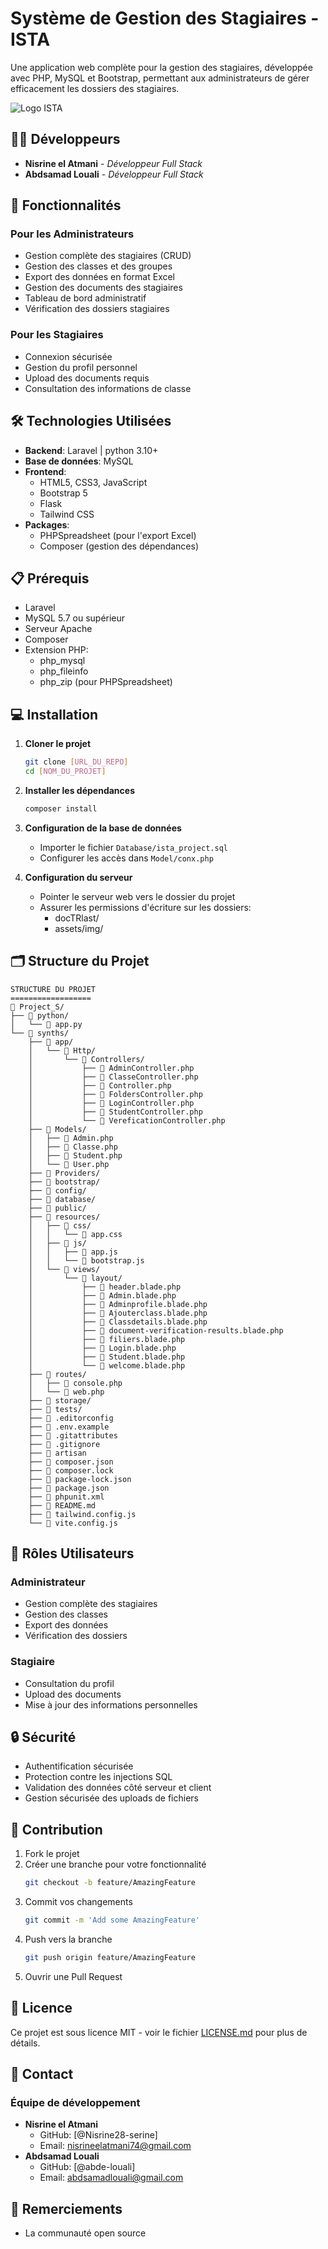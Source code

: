 # Système de Gestion des Stagiaires - ISTA

Une application web complète pour la gestion des stagiaires, développée avec PHP, MySQL et Bootstrap, permettant aux administrateurs de gérer efficacement les dossiers des stagiaires.

![Logo ISTA](image/ofppt_logo.png)

## 👨‍💻 Développeurs

- **Nisrine el Atmani** - *Développeur Full Stack*
- **Abdsamad Louali** - *Développeur Full Stack*

## 🚀 Fonctionnalités

### Pour les Administrateurs
- Gestion complète des stagiaires (CRUD)
- Gestion des classes et des groupes
- Export des données en format Excel
- Gestion des documents des stagiaires
- Tableau de bord administratif
- Vérification des dossiers stagiaires

### Pour les Stagiaires
- Connexion sécurisée
- Gestion du profil personnel
- Upload des documents requis
- Consultation des informations de classe

## 🛠 Technologies Utilisées

- **Backend**: Laravel | python 3.10+
- **Base de données**: MySQL
- **Frontend**:
  - HTML5, CSS3, JavaScript
  - Bootstrap 5
  - Flask
  - Tailwind CSS
- **Packages**:
  - PHPSpreadsheet (pour l'export Excel)
  - Composer (gestion des dépendances)

## 📋 Prérequis

- Laravel
- MySQL 5.7 ou supérieur
- Serveur Apache
- Composer
- Extension PHP:
  - php_mysql
  - php_fileinfo
  - php_zip (pour PHPSpreadsheet)

## 💻 Installation

1. **Cloner le projet**
   ```bash
   git clone [URL_DU_REPO]
   cd [NOM_DU_PROJET]
   ```

2. **Installer les dépendances**
   ```bash
   composer install
   ```

3. **Configuration de la base de données**
   - Importer le fichier `Database/ista_project.sql`
   - Configurer les accès dans `Model/conx.php`

4. **Configuration du serveur**
   - Pointer le serveur web vers le dossier du projet
   - Assurer les permissions d'écriture sur les dossiers:
     - docTRlast/
     - assets/img/

## 🗂 Structure du Projet

```
STRUCTURE DU PROJET
==================
📁 Project_S/
├── 📁 python/
│   └── 📄 app.py
└── 📁 synths/
    ├── 📁 app/
    │   └── 📁 Http/
    │       └── 📁 Controllers/
    │           ├── 📄 AdminController.php
    │           ├── 📄 ClasseController.php
    │           ├── 📄 Controller.php
    │           ├── 📄 FoldersController.php
    │           ├── 📄 LoginController.php
    │           ├── 📄 StudentController.php
    │           └── 📄 VereficationController.php
    ├── 📁 Models/
    │   ├── 📄 Admin.php
    │   ├── 📄 Classe.php
    │   ├── 📄 Student.php
    │   └── 📄 User.php
    ├── 📁 Providers/
    ├── 📁 bootstrap/
    ├── 📁 config/
    ├── 📁 database/
    ├── 📁 public/
    ├── 📁 resources/
    │   ├── 📁 css/
    │   │   └── 📄 app.css
    │   ├── 📁 js/
    │   │   ├── 📄 app.js
    │   │   └── 📄 bootstrap.js
    │   └── 📁 views/
    │       └── 📁 layout/
    │           ├── 📄 header.blade.php
    │           ├── 📄 Admin.blade.php
    │           ├── 📄 Adminprofile.blade.php
    │           ├── 📄 Ajouterclass.blade.php
    │           ├── 📄 Classdetails.blade.php
    │           ├── 📄 document-verification-results.blade.php
    │           ├── 📄 filiers.blade.php
    │           ├── 📄 Login.blade.php
    │           ├── 📄 Student.blade.php
    │           └── 📄 welcome.blade.php
    ├── 📁 routes/
    │   ├── 📄 console.php
    │   └── 📄 web.php
    ├── 📁 storage/
    ├── 📁 tests/
    ├── 📄 .editorconfig
    ├── 📄 .env.example
    ├── 📄 .gitattributes
    ├── 📄 .gitignore
    ├── 📄 artisan
    ├── 📄 composer.json
    ├── 📄 composer.lock
    ├── 📄 package-lock.json
    ├── 📄 package.json
    ├── 📄 phpunit.xml
    ├── 📄 README.md
    ├── 📄 tailwind.config.js
    └── 📄 vite.config.js
```

## 👥 Rôles Utilisateurs

### Administrateur
- Gestion complète des stagiaires
- Gestion des classes
- Export des données
- Vérification des dossiers

### Stagiaire
- Consultation du profil
- Upload des documents
- Mise à jour des informations personnelles

## 🔒 Sécurité

- Authentification sécurisée
- Protection contre les injections SQL
- Validation des données côté serveur et client
- Gestion sécurisée des uploads de fichiers

## 📝 Contribution

1. Fork le projet
2. Créer une branche pour votre fonctionnalité
   ```bash
   git checkout -b feature/AmazingFeature
   ```
3. Commit vos changements
   ```bash
   git commit -m 'Add some AmazingFeature'
   ```
4. Push vers la branche
   ```bash
   git push origin feature/AmazingFeature
   ```
5. Ouvrir une Pull Request

## 📄 Licence

Ce projet est sous licence MIT - voir le fichier [LICENSE.md](LICENSE.md) pour plus de détails.

## 📧 Contact

### Équipe de développement
- **Nisrine el Atmani**
  - GitHub: [@Nisrine28-serine]
  - Email: nisrineelatmani74@gmail.com
- **Abdsamad Louali**
  - GitHub: [@abde-louali]
  - Email: abdsamadlouali@gmail.com

## 🙏 Remerciements

- La communauté open source
